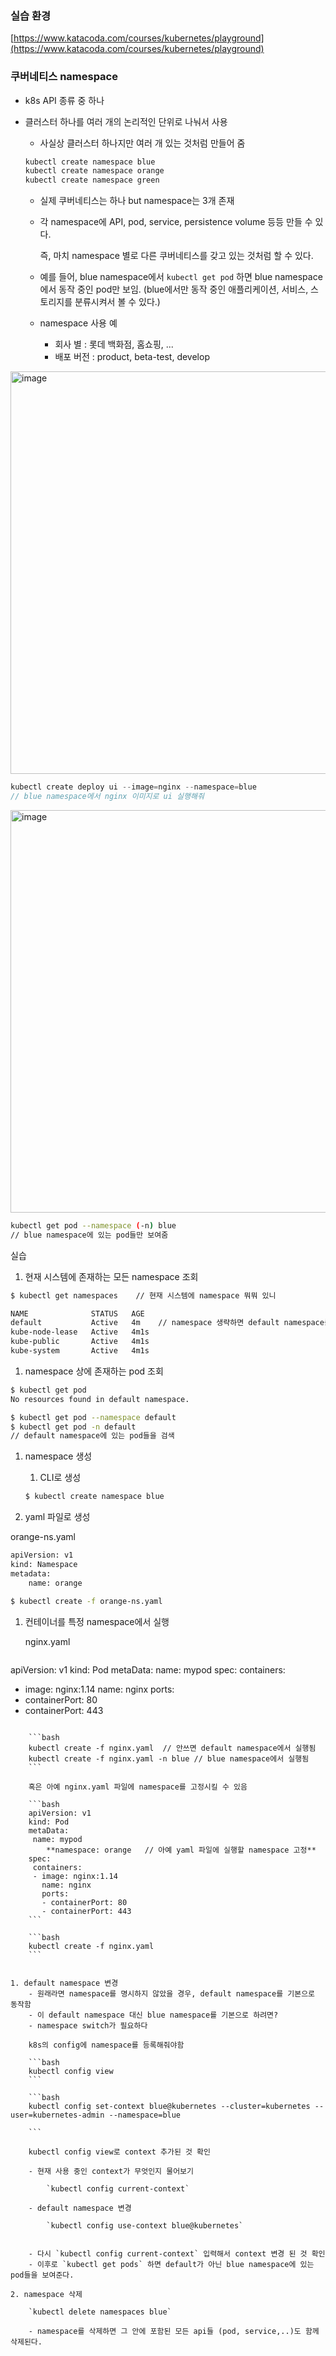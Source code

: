 ### 실습 환경

[https://www.katacoda.com/courses/kubernetes/playground](https://www.katacoda.com/courses/kubernetes/playground)

### 쿠버네티스 namespace

- k8s API 종류 중 하나
- 클러스터 하나를 여러 개의 논리적인 단위로 나눠서 사용
    - 사실상 클러스터 하나지만 여러 개 있는 것처럼 만들어 줌
    
    ```powershell
    kubectl create namespace blue
    kubectl create namespace orange
    kubectl create namespace green
    ```
    
    - 실제 쿠버네티스는 하나 but namespace는 3개 존재
    - 각 namespace에 API, pod, service, persistence volume 등등 만들 수 있다.
        
        즉, 마치 namespace 별로 다른 쿠버네티스를 갖고 있는 것처럼 할 수 있다. 
        
    - 예를 들어, blue namespace에서 `kubectl get pod` 하면 blue namespace에서 동작 중인 pod만 보임. (blue에서만 동작 중인 애플리케이션, 서비스, 스토리지를 분류시켜서 볼 수 있다.)
    - namespace 사용 예
        - 회사 별 : 롯데 백화점, 홈쇼핑, ...
        - 배포 버전 : product, beta-test, develop

<img width="644" alt="image" src="https://user-images.githubusercontent.com/47748246/158055290-c13f108a-eb82-41f6-8d16-9c2bd370961c.png">


```java
kubectl create deploy ui --image=nginx --namespace=blue
// blue namespace에서 nginx 이미지로 ui 실행해줘
```

<img width="644" alt="image" src="https://user-images.githubusercontent.com/47748246/158055302-81b5dfc9-c2b8-4db0-a651-a175318e5ad7.png">

```bash
kubectl get pod --namespace (-n) blue
// blue namespace에 있는 pod들만 보여줌
```

실습

1. 현재 시스템에 존재하는 모든 namespace 조회

```bash
$ kubectl get namespaces    // 현재 시스템에 namespace 뭐뭐 있니

NAME              STATUS   AGE
default           Active   4m    // namespace 생략하면 default namespace를 base로 한다.
kube-node-lease   Active   4m1s
kube-public       Active   4m1s
kube-system       Active   4m1s
```

1. namespace 상에 존재하는 pod 조회

```bash
$ kubectl get pod
No resources found in default namespace.

$ kubectl get pod --namespace default 
$ kubectl get pod -n default
// default namespace에 있는 pod들을 검색
```

1. namespace 생성
    
    1) CLI로 생성
    
    ```bash
    $ kubectl create namespace blue
    ```
    

2) yaml 파일로 생성

orange-ns.yaml

```bash
apiVersion: v1
kind: Namespace
metadata:
	name: orange
```

```bash
$ kubectl create -f orange-ns.yaml
```

1. 컨테이너를 특정 namespace에서 실행
    
    nginx.yaml
    
    ```bash
apiVersion: v1
kind: Pod
metaData:
 name: mypod
spec:
 containers:
 - image: nginx:1.14
   name: nginx
   ports:
  - containerPort: 80
  - containerPort: 443
```
    
    ```bash
    kubectl create -f nginx.yaml  // 안쓰면 default namespace에서 실행됨
    kubectl create -f nginx.yaml -n blue // blue namespace에서 실행됨
    ```
    
    혹은 아예 nginx.yaml 파일에 namespace를 고정시킬 수 있음
    
    ```bash
    apiVersion: v1
    kind: Pod
    metaData:
     name: mypod
    	**namespace: orange   // 아예 yaml 파일에 실행할 namespace 고정**	
    spec:
     containers:
     - image: nginx:1.14
       name: nginx
       ports:
       - containerPort: 80
       - containerPort: 443
    ```
    
    ```bash
    kubectl create -f nginx.yaml
    ```
    

1. default namespace 변경
    - 원래라면 namespace를 명시하지 않았을 경우, default namespace를 기본으로 동작함
    - 이 default namespace 대신 blue namespace를 기본으로 하려면?
    - namespace switch가 필요하다
    
    k8s의 config에 namespace를 등록해줘야함
    
    ```bash
    kubectl config view
    ```
    
    ```bash
    kubectl config set-context blue@kubernetes --cluster=kubernetes --user=kubernetes-admin --namespace=blue
    
    ```
    
    kubectl config view로 context 추가된 것 확인
    
    - 현재 사용 중인 context가 무엇인지 물어보기
        
        `kubectl config current-context`
        
    - default namespace 변경
        
        `kubectl config use-context blue@kubernetes`
        
    
    - 다시 `kubectl config current-context` 입력해서 context 변경 된 것 확인
    - 이후로 `kubectl get pods` 하면 default가 아닌 blue namespace에 있는 pod들을 보여준다.
    
2. namespace 삭제
    
    `kubectl delete namespaces blue`
    
    - namespace를 삭제하면 그 안에 포함된 모든 api들 (pod, service,..)도 함께 삭제된다.
